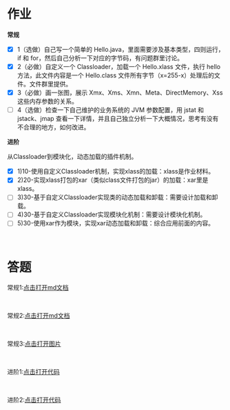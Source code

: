 # 作业

**常规** 

 - [X] 1（选做）自己写一个简单的 Hello.java，里面需要涉及基本类型，四则运行，if 和 for，然后自己分析一下对应的字节码，有问题群里讨论。
 - [X] 2（必做）自定义一个 Classloader，加载一个 Hello.xlass 文件，执行 hello 方法，此文件内容是一个 Hello.class 文件所有字节（x=255-x）处理后的文件。文件群里提供。
 - [X] 3（必做）画一张图，展示 Xmx、Xms、Xmn、Meta、DirectMemory、Xss 这些内存参数的关系。
 - [ ] 4（选做）检查一下自己维护的业务系统的 JVM 参数配置，用 jstat 和 jstack、jmap 查看一下详情，并且自己独立分析一下大概情况，思考有没有不合理的地方，如何改进。
 
**进阶**

从Classloader到模块化，动态加载的插件机制。

- [X] 1)10-使用自定义Classloader机制，实现xlass的加载：xlass是作业材料。
- [X] 2)20-实现xlass打包的xar（类似class文件打包的jar）的加载：xar里是xlass。
- [ ] 3)30-基于自定义Classloader实现类的动态加载和卸载：需要设计加载和卸载。
- [ ] 4)30-基于自定义Classloader实现模块化机制：需要设计模块化机制。
- [ ] 5)30-使用xar作为模块，实现xar动态加载和卸载：综合应用前面的内容。

<br>

# 答题

常规1:[点击打开md文档](https://github.com/Tureen/grow/blob/main/1_JVM/doc/work/normal_1.md)

<br>

常规2:[点击打开md文档](https://github.com/Tureen/grow/blob/main/1_JVM/doc/work/normal_2.md)

<br>

常规3:[点击打开图片](https://github.com/Tureen/grow/blob/main/1_JVM/doc/images/JVM内存结构.jpg)

<br>

进阶1:[点击打开代码](https://github.com/Tureen/grow/tree/main/1_JVM/src/main/java/club/tulane/jvm/advanced/CustomClassManageTest1.java)

<br>

进阶2:[点击打开代码](https://github.com/Tureen/grow/tree/main/1_JVM/src/main/java/club/tulane/jvm/advanced/CustomClassManageTest2.java)